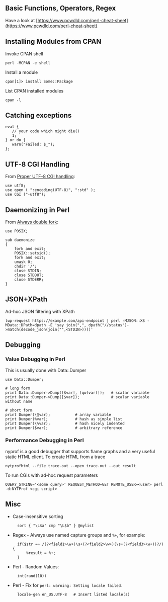 ## Basic Functions, Operators, Regex

Have a look at [https://www.pcwdld.com/perl-cheat-sheet](https://www.pcwdld.com/perl-cheat-sheet)

## Installing Modules from CPAN

Invoke CPAN shell

    perl -MCPAN -e shell 

Install a module

    cpan[1]> install Some::Package

List CPAN installed modules

    cpan -l

## Catching exceptions

    eval {
       // your code which might die()
       1;
    } or do {
       warn("Failed: $_");
    };

## UTF-8 CGI Handling

From [Proper UTF-8 CGI handling](http://blog.thewebsitepeople.org/2012/06/perl-default-to-utf-8-encoding/):

    use utf8;
    use open ( ":encoding(UTF-8)", ":std" );
    use CGI ("-utf8");

## Daemonizing in Perl

From [Always double fork](http://world.std.com/~swmcd/steven/tech/daemon.html):
    
    use POSIX;
    
    sub daemonize
    {
        fork and exit;
        POSIX::setsid();
        fork and exit;
        umask 0;
        chdir '/';
        close STDIN;
        close STDOUT;
        close STDERR;
    }
        
## JSON+XPath

Ad-hoc JSON filtering with XPath
    
    lwp-request https://example.com/api-endpoint | perl -MJSON::XS -MData::DPath=dpath -E 'say join(",", dpath("//status")->match(decode_json(join("",<STDIN>))))'

## Debugging

### Value Debugging in Perl

This is usually done with Data::Dumper

    use Data::Dumper;
    
    # long form
    print Data::Dumper->Dump([$var], [qw(var)]);   # scalar variable
    print Data::Dumper->Dump([$var]);              # scalar variable without name
    
    # short form
    print Dumper(\@var);           # array variable
    print Dumper(%var);            # hash as simple list
    print Dumper(\%var);           # hash nicely indented
    print Dumper($var);            # arbitrary reference


### Performance Debugging in Perl

nyprof is a good debugger that supports flame graphs and a very useful static HTML client. To create HTML from a trace

    nytprofhtml --file trace.out --open trace.out --out result

To run CGIs with ad-hoc request parameters

    QUERY_STRING='<some query>' REQUEST_METHOD=GET REMOTE_USER=<user> perl -d:NYTProf <cgi script>

## Misc
        
- Case-insensitive sorting

        sort { "\L$a" cmp "\L$b" } @mylist

- Regex - Always use named capture groups and `%+`, for example:

        if($str =~ /(?<field1>\w+)\s+(?<field2>\w+)(\s+(?<field3>\w+))?/) {
            %result = %+;
        }

- Perl - Random Values:
    
        int(rand(10))

- Perl - Fix for `perl: warning: Setting locale failed.`

        locale-gen en_US.UTF-8   # Insert listed locale(s)
